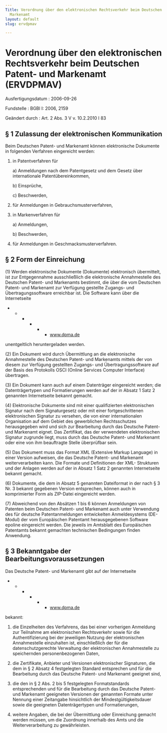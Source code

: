 ```yaml
---
Title: Verordnung über den elektronischen Rechtsverkehr beim Deutschen Patent-  und
  Markenamt
layout: default
slug: ervdpmav

---
```


# Verordnung über den elektronischen Rechtsverkehr beim Deutschen Patent-  und Markenamt (ERVDPMAV)

Ausfertigungsdatum
:   2006-09-26

Fundstelle
:   BGBl I: 2006, 2159

Geändert durch
:   Art. 2 Abs. 3 V v. 10.2.2010 I 83


## § 1 Zulassung der elektronischen Kommunikation

Beim Deutschen Patent- und Markenamt können elektronische Dokumente in
folgenden Verfahren eingereicht werden:

1.  in Patentverfahren für

    a)  Anmeldungen nach dem Patentgesetz und dem Gesetz über internationale
        Patentübereinkommen,


    b)  Einsprüche,


    c)  Beschwerden,





2.  für Anmeldungen in Gebrauchsmusterverfahren,


3.  in Markenverfahren für

    a)  Anmeldungen,


    b)  Beschwerden,





4.  für Anmeldungen in Geschmacksmusterverfahren.





## § 2 Form der Einreichung

(1) Werden elektronische Dokumente (Dokumente) elektronisch
übermittelt, ist zur Entgegennahme ausschließlich die elektronische
Annahmestelle des Deutschen Patent- und Markenamts bestimmt, die über
die vom Deutschen Patent- und Markenamt zur Verfügung gestellte
Zugangs- und Übertragungssoftware erreichbar ist. Die Software kann
über die Internetseite

*
    *
        *
            *
                *
                    *   www.dpma.de


















unentgeltlich heruntergeladen werden.

(2) Ein Dokument wird durch Übermittlung an die elektronische
Annahmestelle des Deutschen Patent- und Markenamts mittels der von
diesem zur Verfügung gestellten Zugangs- und Übertragungssoftware auf
der Basis des Protokolls OSCI (Online Services Computer Interface)
übertragen.

(3) Ein Dokument kann auch auf einem Datenträger eingereicht werden;
die Datenträgertypen und Formatierungen werden auf der in Absatz 1
Satz 2 genannten Internetseite bekannt gemacht.

(4) Elektronische Dokumente sind mit einer qualifizierten
elektronischen Signatur nach dem Signaturgesetz oder mit einer
fortgeschrittenen elektronischen Signatur zu versehen, die von einer
internationalen Organisation auf dem Gebiet des gewerblichen
Rechtsschutzes herausgegeben wird und sich zur Bearbeitung durch das
Deutsche Patent- und Markenamt eignet. Das Zertifikat, das der
verwendeten elektronischen Signatur zugrunde liegt, muss durch das
Deutsche Patent- und Markenamt oder eine von ihm beauftragte Stelle
überprüfbar sein.

(5) Das Dokument muss das Format XML (Extensive Markup Language) in
einer Version aufweisen, die das Deutsche Patent- und Markenamt
weiterverarbeiten kann. Die Formate und Definitionen der XML-
Strukturen und der Anlagen werden auf der in Absatz 1 Satz 2 genannten
Internetseite bekannt gemacht.

(6) Dokumente, die dem in Absatz 5 genannten Dateiformat in der nach §
3 Nr. 3 bekannt gegebenen Version entsprechen, können auch in
komprimierter Form als ZIP-Datei eingereicht werden.

(7) Abweichend von den Absätzen 1 bis 6 können Anmeldungen von
Patenten beim Deutschen Patent- und Markenamt auch unter Verwendung
des für deutsche Patentanmeldungen entwickelten Anmeldesystems (DE-
Modul) der vom Europäischen Patentamt herausgegebenen Software epoline
eingereicht werden. Die jeweils im Amtsblatt des Europäischen
Patentamts bekannt gemachten technischen Bedingungen finden Anwendung.


## § 3 Bekanntgabe der Bearbeitungsvoraussetzungen

Das Deutsche Patent- und Markenamt gibt auf der Internetseite

*
    *
        *
            *
                *
                    *   www.dpma.de


















bekannt:

1.  die Einzelheiten des Verfahrens, das bei einer vorherigen Anmeldung
    zur Teilnahme am elektronischen Rechtsverkehr sowie für die
    Authentifizierung bei der jeweiligen Nutzung der elektronischen
    Annahmestelle einzuhalten ist, einschließlich der für die
    datenschutzgerechte Verwaltung der elektronischen Annahmestelle zu
    speichernden personenbezogenen Daten,


2.  die Zertifikate, Anbieter und Versionen elektronischer Signaturen, die
    dem in § 2 Absatz 4 festgelegten Standard entsprechen und für die
    Bearbeitung durch das Deutsche Patent- und Markenamt geeignet sind,


3.  die den in § 2 Abs. 2 bis 5 festgelegten Formatstandards
    entsprechenden und für die Bearbeitung durch das Deutsche Patent- und
    Markenamt geeigneten Versionen der genannten Formate unter Nennung
    einer Zeitangabe hinsichtlich der Mindestgültigkeitsdauer sowie die
    geeigneten Datenträgertypen und Formatierungen,


4.  weitere Angaben, die bei der Übermittlung oder Einreichung gemacht
    werden müssen, um die Zuordnung innerhalb des Amts und die
    Weiterverarbeitung zu gewährleisten.




